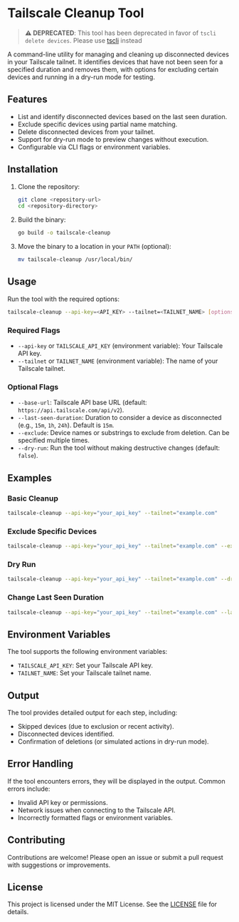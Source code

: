 # Tailscale Cleanup Tool

> **⚠️ DEPRECATED**: This tool has been deprecated in favor of `tscli delete devices`. Please use [tscli](https://github.com/jaxxstorm/tscli) instead

A command-line utility for managing and cleaning up disconnected devices in your Tailscale tailnet. It identifies devices that have not been seen for a specified duration and removes them, with options for excluding certain devices and running in a dry-run mode for testing.

## Features

- List and identify disconnected devices based on the last seen duration.
- Exclude specific devices using partial name matching.
- Delete disconnected devices from your tailnet.
- Support for dry-run mode to preview changes without execution.
- Configurable via CLI flags or environment variables.

## Installation

1. Clone the repository:
   ```bash
   git clone <repository-url>
   cd <repository-directory>
   ```

2. Build the binary:
   ```bash
   go build -o tailscale-cleanup
   ```

3. Move the binary to a location in your `PATH` (optional):
   ```bash
   mv tailscale-cleanup /usr/local/bin/
   ```

## Usage

Run the tool with the required options:

```bash
tailscale-cleanup --api-key=<API_KEY> --tailnet=<TAILNET_NAME> [options]
```

### Required Flags

- `--api-key` or `TAILSCALE_API_KEY` (environment variable): Your Tailscale API key.
- `--tailnet` or `TAILNET_NAME` (environment variable): The name of your Tailscale tailnet.

### Optional Flags

- `--base-url`: Tailscale API base URL (default: `https://api.tailscale.com/api/v2`).
- `--last-seen-duration`: Duration to consider a device as disconnected (e.g., `15m`, `1h`, `24h`). Default is `15m`.
- `--exclude`: Device names or substrings to exclude from deletion. Can be specified multiple times.
- `--dry-run`: Run the tool without making destructive changes (default: `false`).

## Examples

### Basic Cleanup

```bash
tailscale-cleanup --api-key="your_api_key" --tailnet="example.com"
```

### Exclude Specific Devices

```bash
tailscale-cleanup --api-key="your_api_key" --tailnet="example.com" --exclude="server" --exclude="important-device"
```

### Dry Run

```bash
tailscale-cleanup --api-key="your_api_key" --tailnet="example.com" --dry-run
```

### Change Last Seen Duration

```bash
tailscale-cleanup --api-key="your_api_key" --tailnet="example.com" --last-seen-duration="24h"
```

## Environment Variables

The tool supports the following environment variables:

- `TAILSCALE_API_KEY`: Set your Tailscale API key.
- `TAILNET_NAME`: Set your Tailscale tailnet name.

## Output

The tool provides detailed output for each step, including:

- Skipped devices (due to exclusion or recent activity).
- Disconnected devices identified.
- Confirmation of deletions (or simulated actions in dry-run mode).

## Error Handling

If the tool encounters errors, they will be displayed in the output. Common errors include:

- Invalid API key or permissions.
- Network issues when connecting to the Tailscale API.
- Incorrectly formatted flags or environment variables.

## Contributing

Contributions are welcome! Please open an issue or submit a pull request with suggestions or improvements.

## License

This project is licensed under the MIT License. See the [LICENSE](LICENSE) file for details.

